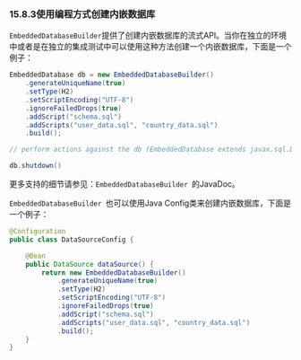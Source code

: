 ### 15.8.3**使用编程方式创建内嵌数据库**

`EmbeddedDatabaseBuilder`提供了创建内嵌数据库的流式API。当你在独立的环境中或者是在独立的集成测试中可以使用这种方法创建一个内嵌数据库，下面是一个例子：

```java
EmbeddedDatabase db = new EmbeddedDatabaseBuilder()
    .generateUniqueName(true)
    .setType(H2)
    .setScriptEncoding("UTF-8")
    .ignoreFailedDrops(true)
    .addScript("schema.sql")
    .addScripts("user_data.sql", "country_data.sql")
    .build();

// perform actions against the db (EmbeddedDatabase extends javax.sql.DataSource)

db.shutdown()
```

更多支持的细节请参见：`EmbeddedDatabaseBuilder `的JavaDoc。

`EmbeddedDatabaseBuilder `也可以使用Java Config类来创建内嵌数据库，下面是一个例子：

```java
@Configuration
public class DataSourceConfig {

    @Bean
    public DataSource dataSource() {
        return new EmbeddedDatabaseBuilder()
            .generateUniqueName(true)
            .setType(H2)
            .setScriptEncoding("UTF-8")
            .ignoreFailedDrops(true)
            .addScript("schema.sql")
            .addScripts("user_data.sql", "country_data.sql")
            .build();
    }
}
```



